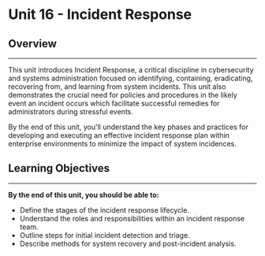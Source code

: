 # Unit 16 - Incident Response

## Overview

---

This unit introduces Incident Response, a critical discipline in cybersecurity and systems administration focused on identifying, containing, eradicating, recovering from, and learning from system incidents. This unit also demonstrates the crucial need for policies and procedures in the likely event an incident occurs which facilitate successful remedies for administrators during
stressful events.

By the end of this unit, you'll understand the key phases and practices for developing and executing an effective incident response plan within enterprise environments to minimize the impact of system incidences.

## Learning Objectives

---

**By the end of this unit, you should be able to:**

- Define the stages of the incident response lifecycle.
- Understand the roles and responsibilities within an incident response team.
- Outline steps for initial incident detection and triage.
- Describe methods for system recovery and post-incident analysis.
